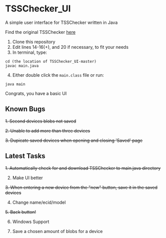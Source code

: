 # TSSChecker_UI
A simple user interface for TSSChecker written in Java

Find the original TSSChecker [here](https://github.com/tihmstar/tsschecker)

1. Clone this repository
2. Edit lines 14-16(+), and 20 if necessary, to fit your needs
3. In terminal, type:
```
cd (the location of TSSChecker_UI-master)
javac main.java
```
4. Either double click the `main.class` file or run:
```
java main
```

Congrats, you have a basic UI


## Known Bugs

~~1. Second devices blobs not saved~~

~~2. Unable to add more than three devices~~

~~3. Dupicate saved devices when opening and closing 'Saved' page~~



## Latest Tasks

~~1. Automatically check for and download TSSChecker to main.java directory~~

2. Make UI better

~~3. When entering a new device from the "new" button, save it in the saved devices~~

4. Change name/ecid/model

~~5. Back button!~~

6. Windows Support

7. Save a chosen amount of blobs for a device
